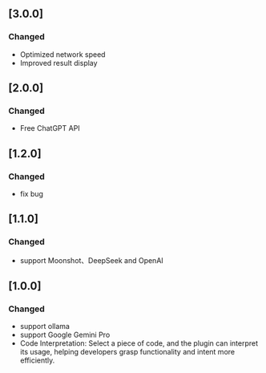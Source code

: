 <!-- Keep a Changelog guide -> https://keepachangelog.com -->

## [3.0.0]
### Changed
- Optimized network speed
- Improved result display

## [2.0.0]
### Changed
- Free ChatGPT API

## [1.2.0]
### Changed
- fix bug

## [1.1.0]
### Changed
- support Moonshot、DeepSeek and OpenAI

## [1.0.0]
### Changed
- support ollama
- support Google Gemini Pro
- Code Interpretation: Select a piece of code, and the plugin can interpret its usage, helping developers grasp functionality and intent more efficiently.




